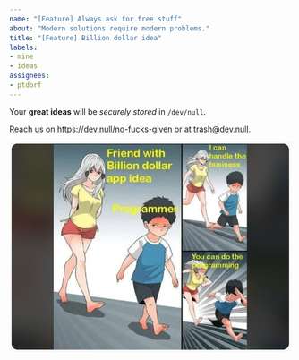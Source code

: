 ```yaml
---
name: "[Feature] Always ask for free stuff"
about: "Modern solutions require modern problems."
title: "[Feature] Billion dollar idea"
labels:
- mine
- ideas
assignees:
- ptdorf
---
```


Your **great ideas** will be _securely stored_ in `/dev/null`.

Reach us on <https://dev.null/no-fucks-given> or at <trash@dev.null>.

<img src=".github/static/img/idea.png" />
